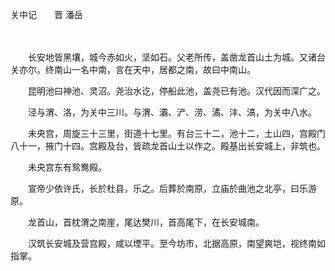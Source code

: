 关中记　　晋 潘岳

　 

　　长安地皆黑壤，城今赤如火，坚如石。父老所传，盖凿龙首山土为城。又诸台关亦尔。终南山一名中南，言在天中，居都之南，故曰中南山。 

　　昆明池曰神池、灵沼。尧治水讫，停船此池，盖尧已有池。汉代因而深广之。 

　　泾与渭、洛，为关中三川。与渭、灞、浐、涝、潏、沣、滈，为关中八水。 

　　未央宫，周旋三十三里，街道十七里。有台三十二，池十二，土山四，宫殿门八十一，掖门十四。宫殿及台，皆疏龙首山土以作之。殿基出长安城上，非筑也。 

　　未央宫东有鸳鸯殿。 

　　宣帝少依许氏，长於杜县，乐之。后葬於南原，立庙於曲池之北亭，曰乐游原。 

　　龙首山，首枕渭之南崖，尾达樊川，首高尾下，在长安城南。 

　　汉筑长安城及营宫殿，咸以堙平。至今坊市，北据高原，南望爽垲，视终南如指掌。 

